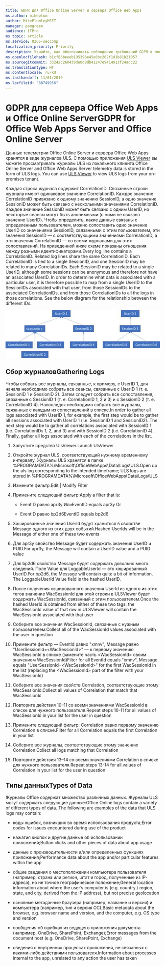 ```yaml
---
title: GDPR для Office Online Server и сервера Office Web Apps
ms.author: mikeplum
author: MikePlumleyMSFT
manager: pamgreen
audience: ITPro
ms.topic: article
ms.service: O365-seccomp
localization_priority: Priority
description: Узнайте, как обеспечивать соблюдение требований GDPR в локальном развертывании Exchange Server.
ms.openlocfilehash: b1cf86beeeb195396e45e0bc262f1d1b81b21057
ms.sourcegitcommit: 33242c260439de0d8db41247e9414913f24adc22
ms.translationtype: HT
ms.contentlocale: ru-RU
ms.lasthandoff: 11/01/2019
ms.locfileid: "38749956"
---
```

# <a name="gdpr-for-office-web-apps-server-and-office-online-server"></a><span data-ttu-id="708cd-103">GDPR для сервера Office Web Apps и Office Online Server</span><span class="sxs-lookup"><span data-stu-id="708cd-103">GDPR for Office Web Apps Server and Office Online Server</span></span>

<span data-ttu-id="708cd-p101">Данные телеметрии Office Online Server и сервера Office Web Apps хранятся в виде журналов ULS. С помощью приложения [ULS Viewer](https://www.microsoft.com/download/details.aspx?id=44020) вы можете просматривать журналы ULS из локального клиента.</span><span class="sxs-lookup"><span data-stu-id="708cd-p101">Office Online Server and Office Web Apps Server telemetry data is stored in the form of ULS logs. You can use [ULS Viewer](https://www.microsoft.com/download/details.aspx?id=44020) to view ULS logs from your on-premises tenant.</span></span>

<span data-ttu-id="708cd-p102">Каждая строка журнала содержит CorrelationID. Связанные строки журнала имеют одинаковое значение CorrelationID. Каждое значение CorrelationID привязано к одному значению SessionID, а одно значение SessionID может быть связано с несколькими значениями CorrelationID. Каждое значение SessionID может быть связано с одним UserID, но некоторые сеансы могут быть анонимными (с ними не связано значение UserID). Чтобы определить, какие данные связаны с определенным пользователем, можно сопоставить одно значение UserID со значениями SessionID, связанными с этим пользователем, эти значения SessionID — с соответствующими значениями CorrelationID, а эти значения CorrelationID — со всеми журналами для этих сопоставлений. На приведенной ниже схеме показаны отношения между разными идентификаторами.</span><span class="sxs-lookup"><span data-stu-id="708cd-p102">Every log line contains a CorrelationID. Related log lines share the same CorrelationID. Each CorrelationID is tied to a single SessionID, and one SessionID may be related to many CorrelationIDs. Each SessionID may be related to a single UserID, although some sessions can be anonymous and therefore not have an associated UserID. In order to determine what data is associated with a particular user, it is therefore possible to map from a single UserID to the SessionIDs associated with that user, from those SessionIDs to the associated CorrelationIDs, and from those CorrelationIDs to all the logs in those correlations. See the below diagram for the relationship between the different IDs.</span></span>

![](media/gdpr-for-office-online-server-image1.jpg)

## <a name="gathering-logs"></a><span data-ttu-id="708cd-112">Сбор журналов</span><span class="sxs-lookup"><span data-stu-id="708cd-112">Gathering Logs</span></span>

<span data-ttu-id="708cd-p103">Чтобы собрать все журналы, связанные, к примеру, с UserID 1, для начала необходимо собрать все сеансы, связанные с UserID 1 (т. е. SessionID 1 и SessionID 2). Затем следует собрать все сопоставления, связанные с SessionID 1 (т. е. CorrelationID 1, 2 и 3) и с SessionID 2 (т. е. CorrelationID 4). Напоследок необходимо собрать все журналы, связанные с каждым из сопоставлений в списке.</span><span class="sxs-lookup"><span data-stu-id="708cd-p103">In order to gather all logs associated with UserID 1, for example, the first step would be to gather all sessions associated with UserID 1 (i.e. SessionID 1 and SessionID2). The next step would be to gather all correlations associated with SessionID 1 (i.e. CorrelationIDs 1, 2, and 3) and with SessionID 2 (i.e. CorrelationID 4). Finally, gather all logs associated with each of the correlations in the list.</span></span>

1.  <span data-ttu-id="708cd-116">Запустите средство UlsViewer.</span><span class="sxs-lookup"><span data-stu-id="708cd-116">Launch UlsViewer</span></span>

2.  <span data-ttu-id="708cd-117">Откройте журнал ULS, соответствующий нужному временному интервалу. Журналы ULS хранятся в папке %PROGRAMDATA%\\Microsoft\\OfficeWebApps\\Data\\Logs\\ULS.</span><span class="sxs-lookup"><span data-stu-id="708cd-117">Open up the uls log corresponding to the intended timeframe; ULS logs are stored in %PROGRAMDATA%\\Microsoft\\OfficeWebApps\\Data\\Logs\\ULS</span></span>

3.  <span data-ttu-id="708cd-118">Измените фильтр.</span><span class="sxs-lookup"><span data-stu-id="708cd-118">Edit | Modify Filter</span></span>

4.  <span data-ttu-id="708cd-119">Примените следующий фильтр:</span><span class="sxs-lookup"><span data-stu-id="708cd-119">Apply a filter that is:</span></span>

    -   <span data-ttu-id="708cd-120">EventID равно apr3y Или</span><span class="sxs-lookup"><span data-stu-id="708cd-120">EventID equals apr3y Or</span></span>

    -   <span data-ttu-id="708cd-121">EventID равно bp2d6</span><span class="sxs-lookup"><span data-stu-id="708cd-121">EventID equals bp2d6</span></span>

5.  <span data-ttu-id="708cd-122">Хэшированные значения UserId будут храниться в свойстве Message одного из этих двух событий.</span><span class="sxs-lookup"><span data-stu-id="708cd-122">Hashed UserIds will be in the Message of either one of these two events</span></span>

6.  <span data-ttu-id="708cd-123">Для apr3y свойство Message будет содержать значения UserID и PUID.</span><span class="sxs-lookup"><span data-stu-id="708cd-123">For apr3y, the Message will contain a UserID value and a PUID value</span></span>

7.  <span data-ttu-id="708cd-p104">Для bp2d6 свойство Message будет содержать довольно много сведений. Поле Value для LoggableUserId — это хэшированный UserID.</span><span class="sxs-lookup"><span data-stu-id="708cd-p104">For bp2d6, the Message will contain quite a bit of information. The LoggableUserId Value field is the hashed UserID.</span></span>

8.  <span data-ttu-id="708cd-126">После получения хэшированного значения UserId из одного из этих тегов значение WacSessionId для этой строки в ULSViewer будет содержать WacSessionId, связанный с этим пользователем.</span><span class="sxs-lookup"><span data-stu-id="708cd-126">Once the hashed UserId is obtained from either of these two tags, the WacSessionId value of that row in ULSViewer will contain the WacSessionId associated with that user</span></span>

9.  <span data-ttu-id="708cd-127">Соберите все значения WacSessionId, связанные с нужным пользователем.</span><span class="sxs-lookup"><span data-stu-id="708cd-127">Collect all of the WacSessionId values associated with the user in question</span></span>

10. <span data-ttu-id="708cd-128">Примените фильтр — EventId равно "xmnv", Message равно "UserSessionId=\<WacSessionId\>" — к первому значению WacSessionId в списке (замените часть \<WacSessionId\> своим значением WacSessionId)</span><span class="sxs-lookup"><span data-stu-id="708cd-128">Filter for all EventId equals "xmnv", Message equals "UserSessionId=\<WacSessionId\>" for the first WacSessionId in the list (replacing the \<WacSessionId\> part of the filter with your WacSessionId)</span></span>

11. <span data-ttu-id="708cd-129">Соберите все значения свойств Correlation, соответствующие этому WacSessionId.</span><span class="sxs-lookup"><span data-stu-id="708cd-129">Collect all values of Correlation that match that WacSessionId</span></span>

12. <span data-ttu-id="708cd-130">Повторите действия 10–11 со всеми значениями WacSessionId в списке для нужного пользователя.</span><span class="sxs-lookup"><span data-stu-id="708cd-130">Repeat steps 10-11 for all values of WacSessionId in your list for the user in question</span></span>

13. <span data-ttu-id="708cd-131">Примените следующий фильтр: Correlation равно первому значению Correlation в списке.</span><span class="sxs-lookup"><span data-stu-id="708cd-131">Filter for all Correlation equals the first Correlation in your list</span></span>

14. <span data-ttu-id="708cd-132">Соберите все журналы, соответствующие этому значению Correlation.</span><span class="sxs-lookup"><span data-stu-id="708cd-132">Collect all logs matching that Correlation</span></span>

15. <span data-ttu-id="708cd-133">Повторите действия 13–14 со всеми значениями Correlation в списке для нужного пользователя.</span><span class="sxs-lookup"><span data-stu-id="708cd-133">Repeat steps 13-14 for all values of Correlation in your list for the user in question</span></span>

## <a name="types-of-data"></a><span data-ttu-id="708cd-134">Типы данных</span><span class="sxs-lookup"><span data-stu-id="708cd-134">Types of Data</span></span>

<span data-ttu-id="708cd-p105">Журналы Office содержат множество различных данных. Журналы ULS могут содержать следующие данные:</span><span class="sxs-lookup"><span data-stu-id="708cd-p105">Office Online logs contain a variety of different types of data. The following are examples of the data that ULS logs may contain:</span></span>

-   <span data-ttu-id="708cd-137">коды ошибок, возникших во время использования продукта;</span><span class="sxs-lookup"><span data-stu-id="708cd-137">Error codes for issues encountered during use of the product</span></span>

-   <span data-ttu-id="708cd-138">нажатия кнопок и другие данные об использовании приложений;</span><span class="sxs-lookup"><span data-stu-id="708cd-138">Button clicks and other pieces of data about app usage</span></span>

-   <span data-ttu-id="708cd-139">данные о производительности и/или определенных функциях приложения;</span><span class="sxs-lookup"><span data-stu-id="708cd-139">Performance data about the app and/or particular features within the app</span></span>

-   <span data-ttu-id="708cd-140">общие сведения о местоположении компьютера пользователя (например, страна или регион, штат и город, полученные из IP-адреса), но не точное географическое положение;</span><span class="sxs-lookup"><span data-stu-id="708cd-140">General location information about where the user’s computer is (e.g. country / region, state, and city, derived from the IP address), but not precise geolocation</span></span>

-   <span data-ttu-id="708cd-141">основные метаданные браузера (например, название и версия) и компьютера (например, тип и версия ОС);</span><span class="sxs-lookup"><span data-stu-id="708cd-141">Basic metadata about the browser, e.g. browser name and version, and the computer, e.g. OS type and version</span></span>

-   <span data-ttu-id="708cd-142">сообщения об ошибках из ведущего приложения документа (например, OneDrive, SharePoint, Exchange);</span><span class="sxs-lookup"><span data-stu-id="708cd-142">Error messages from the document host (e.g. OneDrive, SharePoint, Exchange)</span></span>

-   <span data-ttu-id="708cd-143">сведения о внутренних процессах приложения, не связанных с какими-либо действиями пользователя.</span><span class="sxs-lookup"><span data-stu-id="708cd-143">Information about processes internal to the app, unrelated to any action the user has taken</span></span>
